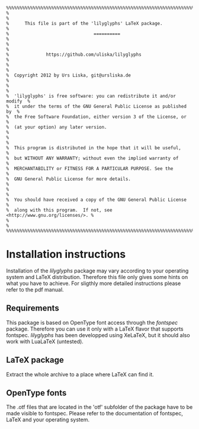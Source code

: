     %%%%%%%%%%%%%%%%%%%%%%%%%%%%%%%%%%%%%%%%%%%%%%%%%%%%%%%%%%%%%%%%%%%%%%%%%%  
    %                                                                        %  
    %      This file is part of the 'lilyglyphs' LaTeX package.              %  
    %                                ==========                              %  
    %                                                                        %  
    %              https://github.com/uliska/lilyglyphs                      %  
    %                                                                        %  
    %  Copyright 2012 by Urs Liska, git@ursliska.de                          %  
    %                                                                        %  
    %  'lilyglyphs' is free software: you can redistribute it and/or modify  %  
    %  it under the terms of the GNU General Public License as published by  %  
    %  the Free Software Foundation, either version 3 of the License, or     %  
    %  (at your option) any later version.                                   %  
    %                                                                        %  
    %  This program is distributed in the hope that it will be useful,       %  
    %  but WITHOUT ANY WARRANTY; without even the implied warranty of        %  
    %  MERCHANTABILITY or FITNESS FOR A PARTICULAR PURPOSE. See the          %  
    %  GNU General Public License for more details.                          %  
    %                                                                        %  
    %  You should have received a copy of the GNU General Public License     %  
    %  along with this program.  If not, see <http://www.gnu.org/licenses/>. %  
    %                                                                        %  
    %%%%%%%%%%%%%%%%%%%%%%%%%%%%%%%%%%%%%%%%%%%%%%%%%%%%%%%%%%%%%%%%%%%%%%%%%%  

Installation instructions
=========================
Installation of the *lilyglyphs* package may vary according to your operating system and LaTeX distribution.
Therefore this file only gives some hints on what you have to achieve.
For sligthly more detailed instructions please refer to the pdf manual.

Requirements
------------
This package is based on OpenType font access through the *fontspec* package.
Therefore you can use it only with a LaTeX flavor that supports fontspec.
*lilyglyphs* has been developped using XeLaTeX, but it should also work with LuaLaTeX (untested).

LaTeX package
-------------
Extract the whole archive to a place where LaTeX can find it.

OpenType fonts
--------------
The .otf files that are located in the 'otf' subfolder of the package have to be made visible to fontspec. Please refer to the documentation of fontspec, LaTeX and your operating system.